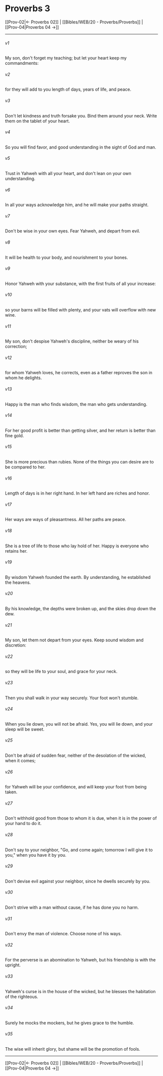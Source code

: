 # Proverbs 3

[[Prov-02|← Proverbs 02]] | [[Bibles/WEB/20 - Proverbs/Proverbs]] | [[Prov-04|Proverbs 04 →]]
***



###### v1 
My son, don't forget my teaching; but let your heart keep my commandments: 

###### v2 
for they will add to you length of days, years of life, and peace. 

###### v3 
Don't let kindness and truth forsake you. Bind them around your neck. Write them on the tablet of your heart. 

###### v4 
So you will find favor, and good understanding in the sight of God and man. 

###### v5 
Trust in Yahweh with all your heart, and don't lean on your own understanding. 

###### v6 
In all your ways acknowledge him, and he will make your paths straight. 

###### v7 
Don't be wise in your own eyes. Fear Yahweh, and depart from evil. 

###### v8 
It will be health to your body, and nourishment to your bones. 

###### v9 
Honor Yahweh with your substance, with the first fruits of all your increase: 

###### v10 
so your barns will be filled with plenty, and your vats will overflow with new wine. 

###### v11 
My son, don't despise Yahweh's discipline, neither be weary of his correction; 

###### v12 
for whom Yahweh loves, he corrects, even as a father reproves the son in whom he delights. 

###### v13 
Happy is the man who finds wisdom, the man who gets understanding. 

###### v14 
For her good profit is better than getting silver, and her return is better than fine gold. 

###### v15 
She is more precious than rubies. None of the things you can desire are to be compared to her. 

###### v16 
Length of days is in her right hand. In her left hand are riches and honor. 

###### v17 
Her ways are ways of pleasantness. All her paths are peace. 

###### v18 
She is a tree of life to those who lay hold of her. Happy is everyone who retains her. 

###### v19 
By wisdom Yahweh founded the earth. By understanding, he established the heavens. 

###### v20 
By his knowledge, the depths were broken up, and the skies drop down the dew. 

###### v21 
My son, let them not depart from your eyes. Keep sound wisdom and discretion: 

###### v22 
so they will be life to your soul, and grace for your neck. 

###### v23 
Then you shall walk in your way securely. Your foot won't stumble. 

###### v24 
When you lie down, you will not be afraid. Yes, you will lie down, and your sleep will be sweet. 

###### v25 
Don't be afraid of sudden fear, neither of the desolation of the wicked, when it comes; 

###### v26 
for Yahweh will be your confidence, and will keep your foot from being taken. 

###### v27 
Don't withhold good from those to whom it is due, when it is in the power of your hand to do it. 

###### v28 
Don't say to your neighbor, "Go, and come again; tomorrow I will give it to you," when you have it by you. 

###### v29 
Don't devise evil against your neighbor, since he dwells securely by you. 

###### v30 
Don't strive with a man without cause, if he has done you no harm. 

###### v31 
Don't envy the man of violence. Choose none of his ways. 

###### v32 
For the perverse is an abomination to Yahweh, but his friendship is with the upright. 

###### v33 
Yahweh's curse is in the house of the wicked, but he blesses the habitation of the righteous. 

###### v34 
Surely he mocks the mockers, but he gives grace to the humble. 

###### v35 
The wise will inherit glory, but shame will be the promotion of fools.

***
[[Prov-02|← Proverbs 02]] | [[Bibles/WEB/20 - Proverbs/Proverbs]] | [[Prov-04|Proverbs 04 →]]
